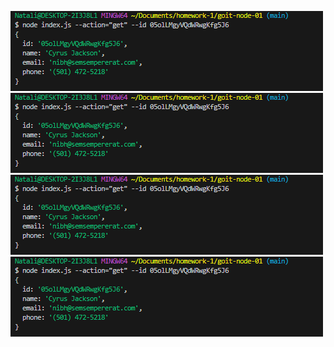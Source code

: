 ![node index.js --action="list"](https://github.com/Natali-Stankevych/goit-node-01/blob/main/get%20-%20goit-node-01%20-%20Visual%20Stud.png)
![node index.js --action="get" --id 05olLMgyVQdWRwgKfg5J6](https://github.com/Natali-Stankevych/goit-node-01/blob/main/get%20-%20goit-node-01%20-%20Visual%20Stud.png)
![node index.js --action="list"](https://github.com/Natali-Stankevych/goit-node-01/blob/main/get%20-%20goit-node-01%20-%20Visual%20Stud.png)
![node index.js --action="list"](https://github.com/Natali-Stankevych/goit-node-01/blob/main/get%20-%20goit-node-01%20-%20Visual%20Stud.png)



